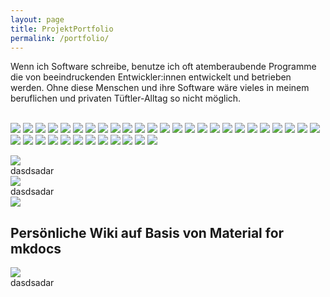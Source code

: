 ```yaml
---
layout: page
title: ProjektPortfolio
permalink: /portfolio/
---
```

Wenn ich Software schreibe, benutze ich oft atemberaubende Programme die von beeindruckenden Entwickler:innen entwickelt und betrieben werden. Ohne diese Menschen und ihre Software wäre vieles in meinem beruflichen und privaten Tüftler-Alltag so nicht möglich.
<br /><br />
<p>
    <img class="badge" src="/assets/images/badges/GIT.svg" />
    <img class="badge" src="/assets/images/badges/GithubActions.svg" />
    <img class="badge" src="/assets/images/badges/GithubPages.svg" />
    <img class="badge" src="/assets/images/badges/gitignore.svg" />
    <img class="badge" src="/assets/images/badges/Jekyll.svg" />
    <img class="badge" src="/assets/images/badges/SonarQube.svg" />
    <img class="badge" src="/assets/images/badges/VIM.svg" />
    <img class="badge" src="/assets/images/badges/VSCodium.svg" />
    <img class="badge" src="/assets/images/badges/Xcode.svg" />
    <img class="badge" src="/assets/images/badges/CSS.svg" />
    <img class="badge" src="/assets/images/badges/HTML5.svg" />
    <img class="badge" src="/assets/images/badges/Javascript.svg" />
    <img class="badge" src="/assets/images/badges/Markdown.svg" />
    <img class="badge" src="/assets/images/badges/SASS.svg" />
    <img class="badge" src="/assets/images/badges/Swift.svg" />
    <img class="badge" src="/assets/images/badges/YAML.svg" />
    <img class="badge" src="/assets/images/badges/2fas.svg" />
    <img class="badge" src="/assets/images/badges/gpg.svg" />
    <img class="badge" src="/assets/images/badges/KeePassXC.svg" />
    <img class="badge" src="/assets/images/badges/Confluence.svg" />
    <img class="badge" src="/assets/images/badges/Jira.svg" />
    <img class="badge" src="/assets/images/badges/Obsidian.svg" />
    <img class="badge" src="/assets/images/badges/materialmkdocs.svg" />
    <img class="badge" src="/assets/images/badges/Mermaid.svg" />
    <img class="badge" src="/assets/images/badges/GoogleFonts.svg" />
    <img class="badge" src="/assets/images/badges/ffmpeg.svg" />
    <img class="badge" src="/assets/images/badges/shields.io.svg" />
    <img class="badge" src="/assets/images/badges/SimpleIcons.svg" />
    <img class="badge" src="/assets/images/badges/uikit.svg" />
    <img class="badge" src="/assets/images/badges/Nextcloud.svg" />
    <img class="badge" src="/assets/images/badges/NGINX.svg" />
    <img class="badge" src="/assets/images/badges/OpenAI.svg" />
    <img class="badge" src="/assets/images/badges/tmux.svg" />
    <img class="badge" src="/assets/images/badges/Bosch.svg" />
    <img class="badge" src="/assets/images/badges/Homebrew.svg" />
    <img class="badge" src="/assets/images/badges/KoFi.svg" />
    <img class="badge" src="/assets/images/badges/zsh.svg" />
</p>

<!-- Audiodump -->
<div class="project-wrapper">
    <div class="project-titlebar">
        <div class="dot red"></div>
        <div class="dot amber"></div>
        <div class="dot green"></div>
    </div>
    <div class="project-window">
        <div class="uk-grid margin-less-grid" uk-grid>
            <div class="uk-width-1-3@s">
                <div class="project-screenshot">
                    <img src="/assets/images/portfolio/audiodump.png" />
                </div>
            </div>
            <div class="uk-width-expand@s">
                <div class="project-description">
                dasdsadar
                </div>
            </div>
        </div>
    </div>
</div>

<!-- FlorianSchuttkowski.com -->
<div class="project-wrapper">
    <div class="project-titlebar">
        <div class="dot red"></div>
        <div class="dot amber"></div>
        <div class="dot green"></div>
    </div>
    <div class="project-window">
        <div class="uk-grid margin-less-grid" uk-grid>
            <div class="uk-width-1-3@s">
                <div class="project-screenshot">
                    <img src="/assets/images/portfolio/florianschuttkowskicom.png" />
                </div>
            </div>
            <div class="uk-width-expand@s">
                <div class="project-description">
                dasdsadar
                </div>
            </div>
        </div>
    </div>
</div>

<!-- MKDOCS -->
<div class="project-wrapper">
    <div class="project-titlebar">
        <div class="dot red"></div>
        <div class="dot amber"></div>
        <div class="dot green"></div>
    </div>
    <div class="project-window">
        <div class="uk-grid margin-less-grid" uk-grid>
            <div class="uk-width-1-3@s">
                <div class="project-screenshot">
                    <img src="/assets/images/portfolio/mkdocs-website.png" />
                </div>
            </div>
            <div class="uk-width-expand@s">
                <div class="project-description">
                    <h2>Persönliche Wiki auf Basis von Material for mkdocs</h2>
                </div>
            </div>
        </div>
    </div>
</div>

<!-- Pandoc Letter-->
<div class="project-wrapper">
    <div class="project-titlebar">
        <div class="dot red"></div>
        <div class="dot amber"></div>
        <div class="dot green"></div>
    </div>
    <div class="project-window">
        <div class="uk-grid margin-less-grid" uk-grid>
            <div class="uk-width-1-3@s">
                <div class="project-screenshot">
                    <img src="/assets/images/portfolio/pandoc-letter.png" />
                </div>
            </div>
            <div class="uk-width-expand@s">
                <div class="project-description">
                dasdsadar
                </div>
            </div>
        </div>
    </div>
</div>